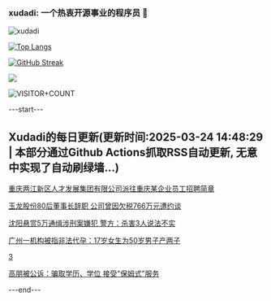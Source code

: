 ### xudadi: 一个热衷开源事业的程序员 👋

![xudadi](https://github-readme-stats-git-masterorgs-github-readme-stats-team.vercel.app/api?username=xudadi)

[![Top Langs](https://github-readme-stats.vercel.app/api/top-langs/?username=xudadi)](https://github.com/anuraghazra/github-readme-stats)

[![GitHub Streak](https://streak-stats.demolab.com?user=xudadi&locale=zh_Hans)](https://git.io/streak-stats)

![](https://raw.githubusercontent.com/xudadi/xudadi/main/assets/github-contribution-grid-snake.svg)

![VISITOR+COUNT](https://komarev.com/ghpvc/?username=xudadi&label=VISITOR+COUNT)


---start---

## Xudadi的每日更新(更新时间:2025-03-24 14:48:29 | 本部分通过Github Actions抓取RSS自动更新, 无意中实现了自动刷绿墙...)

[重庆两江新区人才发展集团有限公司派往重庆某企业员工招聘简章](https://www.gongkaoleida.com/article/2331933)

[玉龙股份80后董事长辞职 公司曾因欠税766万元遭约谈](https://m.163.com/news/article/JRDT6GLF0512B07B.html)

[沈阳悬赏5万通缉涉刑案嫌犯 警方：杀害3人说法不实](https://m.163.com/news/article/JRDTTPF40001899O.html)

[广州一机构被指非法代孕：17岁女生为50岁男子产两子](https://m.163.com/news/article/JRDQM7DV0550B6IS.html)

[3](https://m.163.com/touch/news/sub/domestic)

[高朋被公诉：骗取学历、学位 接受"保姆式"服务](https://m.163.com/news/article/JRDNIV8Q055040N3.html)

---end---
